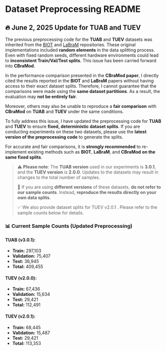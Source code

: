 # Dataset Preprocessing README


## 🔥 June 2, 2025 Update for TUAB and TUEV

The previous preprocessing code for the **TUAB** and **TUEV** datasets was inherited from the [BIOT](https://github.com/ycq091044/BIOT) and [LaBraM](https://github.com/935963004/LaBraM) repositories. These original implementations included **random elements** in the data splitting process. Even with fixed random seeds, different hardware environments could lead to **inconsistent Train/Val/Test splits**. This issue has been carried forward into **CBraMod**.

In the performance comparison presented in the **CBraMod paper**, I directly cited the results reported in the **BIOT** and **LaBraM** papers without having access to their exact dataset splits. Therefore, I cannot guarantee that the comparisons were made using the **same dataset partitions**. As a result, the evaluation may **not be entirely fair**.

Moreover, others may also be unable to reproduce a **fair comparison** with **CBraMod** on **TUAB** and **TUEV** under the same conditions.

To fully address this issue, I have updated the preprocessing code for **TUAB** and **TUEV** to ensure **fixed, deterministic dataset splits**. If you are conducting experiments on these two datasets, please use the **latest version of the preprocessing code** to generate the splits.

For accurate and fair comparisons, it is **strongly recommended** to re-implement existing methods such as **BIOT**, **LaBraM**, and **CBraMod** **on the same fixed splits**.

> ⚠️ **Please note**: The **TUAB version** used in our experiments is **3.0.1**, and the **TUEV version** is **2.0.0**. Updates to the datasets may result in changes to the total number of samples.  
>  
> 📌 If you are using **different versions** of these datasets, **do not refer to our sample counts**. Instead, **reproduce the results directly on your own data splits**.
>
> ✅ We also provide dataset splits for TUEV v2.0.1 . Please refer to the sample counts below for details. 

### 📊 Current Sample Counts (Updated Preprocessing)

#### **TUAB (v3.0.1):**
- **Train:** 297,103  
- **Validation:** 75,407  
- **Test:** 36,945  
- **Total:** 409,455


#### **TUEV (v2.0.0):**
- **Train:** 67,436  
- **Validation:** 15,634  
- **Test:** 29,421  
- **Total:** 112,491  


#### **TUEV (v2.0.1):**
- **Train:** 68,445  
- **Validation:** 15,487  
- **Test:** 29,421  
- **Total:** 113,353  